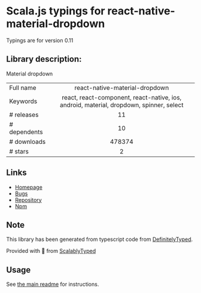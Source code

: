
# Scala.js typings for react-native-material-dropdown

Typings are for version 0.11

## Library description:
Material dropdown

|                    |                 |
| ------------------ | :-------------: |
| Full name          | react-native-material-dropdown |
| Keywords           | react, react-component, react-native, ios, android, material, dropdown, spinner, select |
| # releases         | 11 |
| # dependents       | 10 |
| # downloads        | 478374 |
| # stars            | 2 |

## Links
- [Homepage](https://github.com/n4kz/react-native-material-dropdown#readme)
- [Bugs](https://github.com/n4kz/react-native-material-dropdown/issues)
- [Repository](https://github.com/n4kz/react-native-material-dropdown)
- [Npm](https://www.npmjs.com/package/react-native-material-dropdown)
    


## Note
This library has been generated from typescript code from [DefinitelyTyped](https://definitelytyped.org).

Provided with :purple_heart: from [ScalablyTyped](https://github.com/oyvindberg/ScalablyTyped)

## Usage
See [the main readme](../../readme.md) for instructions.


